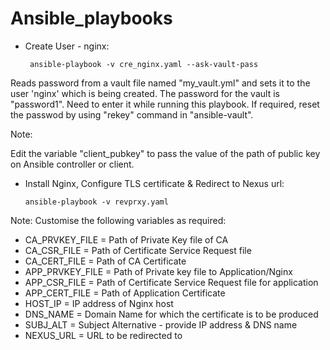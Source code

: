 # Ansible_playbooks


* Create User - nginx:

   ```
    ansible-playbook -v cre_nginx.yaml --ask-vault-pass
    ```

Reads password from a vault file named  "my_vault.yml" and sets it to the user 'nginx' which is being created. The password for the vault is "password1". Need to enter it while running this playbook. If required, reset the passwod by using "rekey" command in "ansible-vault". 

Note:

Edit the variable "client_pubkey" to pass the value of the path of public key on Ansible controller or client. 


* Install Nginx, Configure TLS certificate &  Redirect to Nexus url:

   ```
   ansible-playbook -v revprxy.yaml
   ```

Note:
Customise the following variables as required:
  - CA_PRVKEY_FILE          = Path of Private Key file of CA 
  - CA_CSR_FILE             = Path of Certificate Service Request file 
  - CA_CERT_FILE            = Path of CA Certificate
  - APP_PRVKEY_FILE         = Path of Private key file to Application/Nginx
  - APP_CSR_FILE            = Path of Certificate Service Request file for application
  - APP_CERT_FILE           = Path of Application Certificate 
  - HOST_IP                 = IP address of Nginx host
  - DNS_NAME                = Domain Name for which the certificate is to be produced
  - SUBJ_ALT                = Subject Alternative - provide IP address & DNS name
  - NEXUS_URL               = URL to be redirected to
